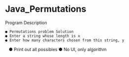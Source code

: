 # Java_Permutations

Program Description

    ● Permutations problem Solution
    ● Enter a string whose length is x
    ● Enter how many characters chosen from this string, y
    ● Print out all possibles
    ● No UI, only algorithm
